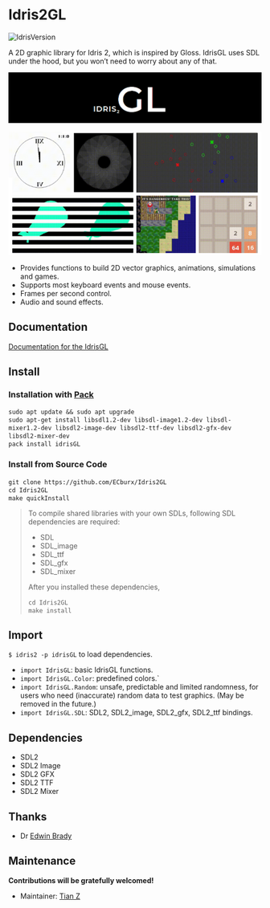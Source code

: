 # Idris2GL

![IdrisVersion](https://img.shields.io/badge/idris2-0.6.0-blue)

A 2D graphic library for Idris 2, which is inspired by Gloss. IdrisGL uses SDL under the hood, but you won’t need to worry about any of that.

![Logo](./Logo.png)

![Contributor Wanted](./IntroPic.png)

- Provides functions to build 2D vector graphics, animations, simulations and games.
- Supports most keyboard events and mouse events.
- Frames per second control.
- Audio and sound effects.

## Documentation

[Documentation for the IdrisGL](https://idrisgl.readthedocs.io/)

## Install

### Installation with [Pack](https://github.com/stefan-hoeck/idris2-pack)

```
sudo apt update && sudo apt upgrade
sudo apt-get install libsdl1.2-dev libsdl-image1.2-dev libsdl-mixer1.2-dev libsdl2-image-dev libsdl2-ttf-dev libsdl2-gfx-dev libsdl2-mixer-dev
pack install idrisGL
```

### Install from Source Code

```
git clone https://github.com/ECburx/Idris2GL
cd Idris2GL
make quickInstall
```

> To compile shared libraries with your own SDLs, following SDL dependencies are required:
> 
> - SDL
> - SDL_image
> - SDL_ttf
> - SDL_gfx
> - SDL_mixer
> 
> After you installed these dependencies,
> 
> ```
> cd Idris2GL
> make install
> ```

## Import

`$ idris2 -p idrisGL` to load dependencies.

- `import IdrisGL`: basic IdrisGL functions.
- `import IdrisGL.Color`: predefined colors.`
- `import IdrisGL.Random`: unsafe, predictable and limited randomness, for users who need (inaccurate) random data to test graphics. (May be removed in the future.)
- `import IdrisGL.SDL`: SDL2, SDL2_image, SDL2_gfx, SDL2_ttf bindings.

## Dependencies

- SDL2
- SDL2 Image
- SDL2 GFX
- SDL2 TTF
- SDL2 Mixer

## Thanks

- Dr [Edwin Brady](https://github.com/edwinb)

## Maintenance

**Contributions will be gratefully welcomed!**

- Maintainer: [Tian Z](https://github.com/ECburx)

